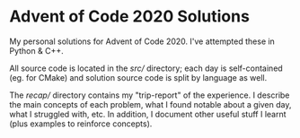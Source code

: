 # Advent of Code 2020 Solutions

My personal solutions for Advent of Code 2020. I've attempted these in Python & C++.

All source code is located in the *src/* directory; each day is self-contained (eg. for CMake) and solution source code is split by language as well.

The *recap/* directory contains my "trip-report" of the experience. I describe the main concepts of each problem, what I found notable about a given day, what I struggled with, etc. In addition, I document other useful stuff I learnt (plus examples to reinforce concepts).
